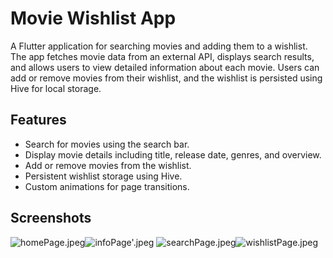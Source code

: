# Movie Wishlist App

A Flutter application for searching movies and adding them to a wishlist. The app fetches movie data from an external API, displays search results, and allows users to view detailed information about each movie. Users can add or remove movies from their wishlist, and the wishlist is persisted using Hive for local storage.

## Features

- Search for movies using the search bar.
- Display movie details including title, release date, genres, and overview.
- Add or remove movies from the wishlist.
- Persistent wishlist storage using Hive.
- Custom animations for page transitions.

## Screenshots

![homePage.jpeg](screenshots%2FhomePage.jpeg)![infoPage'.jpeg](screenshots%2FinfoPage%27.jpeg)
![searchPage.jpeg](screenshots%2FsearchPage.jpeg)![wishlistPage.jpeg](screenshots%2FwishlistPage.jpeg)


